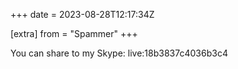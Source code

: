 +++
date = 2023-08-28T12:17:34Z

[extra]
from = "Spammer"
+++

You can share to my Skype: live:18b3837c4036b3c4
